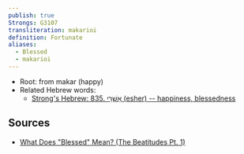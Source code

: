 ```yaml
---
publish: true
Strongs: G3107
transliteration: makarioi
definition: Fortunate
aliases:
  - Blessed
  - makarioi
---
```

- Root: from makar (happy)
- Related Hebrew words:
	- [Strong's Hebrew: 835. אַשְׁרֵי (esher) -- happiness, blessedness](https://biblehub.com/hebrew/835.htm) 

## Sources
- [What Does "Blessed" Mean? (The Beatitudes Pt. 1)](https://bibleproject.com/podcast/what-does-blessed-mean-beatitudes-pt-1/) 

